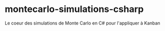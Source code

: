 # montecarlo-simulations-csharp
Le coeur des simulations de Monte Carlo en C# pour l'appliquer à Kanban
